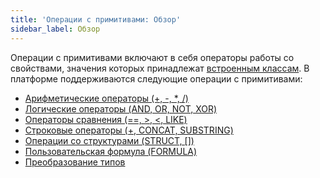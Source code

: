 ```yaml
---
title: 'Операции с примитивами: Обзор'
sidebar_label: Обзор
---
```


Операции с примитивами включают в себя операторы работы со свойствами, значения которых принадлежат [встроенным классам](Built-in_classes.md). В платформе поддерживаются следующие операции с примитивами:

-   [Арифметические операторы (+, -, \*, /)](Arithmetic_operators_+_-_..._.md)
-   [Логические операторы (AND, OR, NOT, XOR)](Logical_operators_AND_OR_NOT_XOR_.md)
-   [Операторы сравнения (==, \>, <, LIKE)](Comparison_operators_=_..._.md)
-   [Строковые операторы (+, CONCAT, SUBSTRING)](String_operators_+_CONCAT_SUBSTRING_.md)
-   [Операции со структурами (STRUCT, \[\])](Structure_operations_STRUCT_.md)
-   [Пользовательская формула (FORMULA)](Custom_formula_FORMULA_.md)
-   [Преобразование типов](Type_conversion.md)

 
